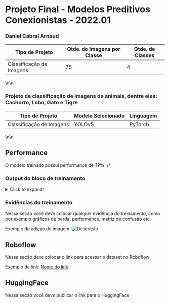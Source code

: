 # Projeto Final - Modelos Preditivos Conexionistas - 2022.01

### Daniel Cabral Arnaud

|**Tipo de Projeto**|**Qtde. de Imagens por Classe**|**Qtde. de Classes**|
|--|--|--|
Classificação de Imagens| 75 | 4 |

\n\n

### Projeto de classificação de imagens de animais, dentre eles: Cachorro, Lobo, Gato e Tigre

|**Tipo de Projeto**|**Modelo Selecionado**|**Linguagem**|
|--|--|--|
|Classificação de Imagens|YOLOv5|PyTorch|

\n\n

## Performance

O modelo treinado possui performance de **??%**.
//

### Output do bloco de treinamento

<details>
  <summary>Click to expand!</summary>
  
  ```text
    Você deve colar aqui a saída do bloco de treinamento do notebook, contendo todas as épocas e saídas do treinamento
  ```
</details>

### Evidências do treinamento

Nessa seção você deve colocar qualquer evidência do treinamento, como por exemplo gráficos de perda, performance, matriz de confusão etc.

Exemplo de adição de imagem:
![Descrição](https://picsum.photos/seed/picsum/500/300)

## Roboflow

Nessa seção deve colocar o link para acessar o dataset no Roboflow

Exemplo de link: [Nome do link](google.com)

## HuggingFace

Nessa seção você deve publicar o link para o HuggingFace

